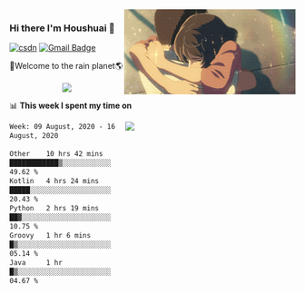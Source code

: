 <img  align='right' height="150" src="https://github.com/LikeRainDay/LikeRainDay/blob/master/pic/img_rain_1.gif?raw=true">



### Hi there I'm Houshuai :lemon:

[![csdn](https://img.shields.io/badge/-csdn-c14438?style=flat-square&logo=c&logoColor=white)](https://blog.csdn.net/qq_15807167)
[![Gmail Badge](https://img.shields.io/badge/-gmail-c14438?style=flat-square&logo=Gmail&logoColor=white&link=mailto:houshuai0816@gmail.com)](mailto:houshuai0816@gmail.com)

🚀Welcome to the rain planet🌎

<center>
<img align='center'  src="https://source.unsplash.com/random/1200x600">
</center>

📊 **This week I spent my time on**

<img align='right'   width="300" src="https://github-readme-stats.vercel.app/api?username=LikeRainDay&show_icons=true&title_color=fff&icon_color=79ff97&text_color=9f9f9f&bg_color=151515">

<!--START_SECTION:waka-->
```text
Week: 09 August, 2020 - 16 August, 2020

Other    10 hrs 42 mins  ████████████▒░░░░░░░░░░░░   49.62 % 
Kotlin   4 hrs 24 mins   █████░░░░░░░░░░░░░░░░░░░░   20.43 % 
Python   2 hrs 19 mins   ██▓░░░░░░░░░░░░░░░░░░░░░░   10.75 % 
Groovy   1 hr 6 mins     █▒░░░░░░░░░░░░░░░░░░░░░░░   05.14 % 
Java     1 hr            █▒░░░░░░░░░░░░░░░░░░░░░░░   04.67 % 
```
<!--END_SECTION:waka-->

